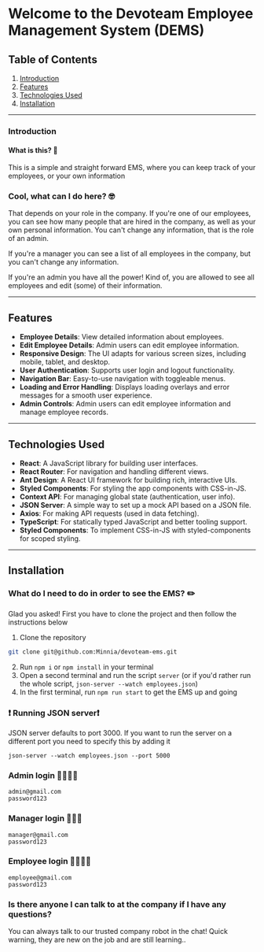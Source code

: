 # Welcome to the Devoteam Employee Management System (DEMS)

## Table of Contents

1. [Introduction](#introduction)
2. [Features](#features)
3. [Technologies Used](#technologies-used)
4. [Installation](#installation)

---

### Introduction

#### What is this? 🤔

This is a simple and straight forward EMS, where you can keep track of your employees, or your own information

### Cool, what can I do here? 🤓

That depends on your role in the company. If you're one of our employees, you can see how many people that are hired in the company, as well as your own personal information. You can't change any information, that is the role of an admin.

If you're a manager you can see a list of all employees in the company, but you can't change any information.

If you're an admin you have all the power! Kind of, you are allowed to see all employees and edit (some) of their information.

---

## Features

- **Employee Details**: View detailed information about employees.
- **Edit Employee Details**: Admin users can edit employee information.
- **Responsive Design**: The UI adapts for various screen sizes, including mobile, tablet, and desktop.
- **User Authentication**: Supports user login and logout functionality.
- **Navigation Bar**: Easy-to-use navigation with toggleable menus.
- **Loading and Error Handling**: Displays loading overlays and error messages for a smooth user experience.
- **Admin Controls**: Admin users can edit employee information and manage employee records.

---

## Technologies Used

- **React**: A JavaScript library for building user interfaces.
- **React Router**: For navigation and handling different views.
- **Ant Design**: A React UI framework for building rich, interactive UIs.
- **Styled Components**: For styling the app components with CSS-in-JS.
- **Context API**: For managing global state (authentication, user info).
- **JSON Server**: A simple way to set up a mock API based on a JSON file.
- **Axios**: For making API requests (used in data fetching).
- **TypeScript**: For statically typed JavaScript and better tooling support.
- **Styled Components**: To implement CSS-in-JS with styled-components for scoped styling.

---

## Installation

### What do I need to do in order to see the EMS? ✏️

Glad you asked!
First you have to clone the project and then follow the instructions below

1. Clone the repository

```bash
git clone git@github.com:Minnia/devoteam-ems.git
```

2. Run `npm i` or `npm install` in your terminal
3. Open a second terminal and run the script `server` (or if you'd rather run the whole script,
   `json-server --watch employees.json`)
4. In the first terminal, run `npm run start` to get the EMS up and going

### ❗️ Running JSON server❗️

JSON server defaults to port 3000. If you want to run the server on a different port you need to specify this by adding it

```
json-server --watch employees.json --port 5000
```

### Admin login 👩‍💼🧑‍💼

```
admin@gmail.com
password123
```

### Manager login 🦹🦸‍♀️

```
manager@gmail.com
password123
```

### Employee login 🙋‍♀️🙋‍♂️

```
employee@gmail.com
password123
```

### Is there anyone I can talk to at the company if I have any questions?

You can always talk to our trusted company robot in the chat! Quick warning, they are new on the job and are still learning..
